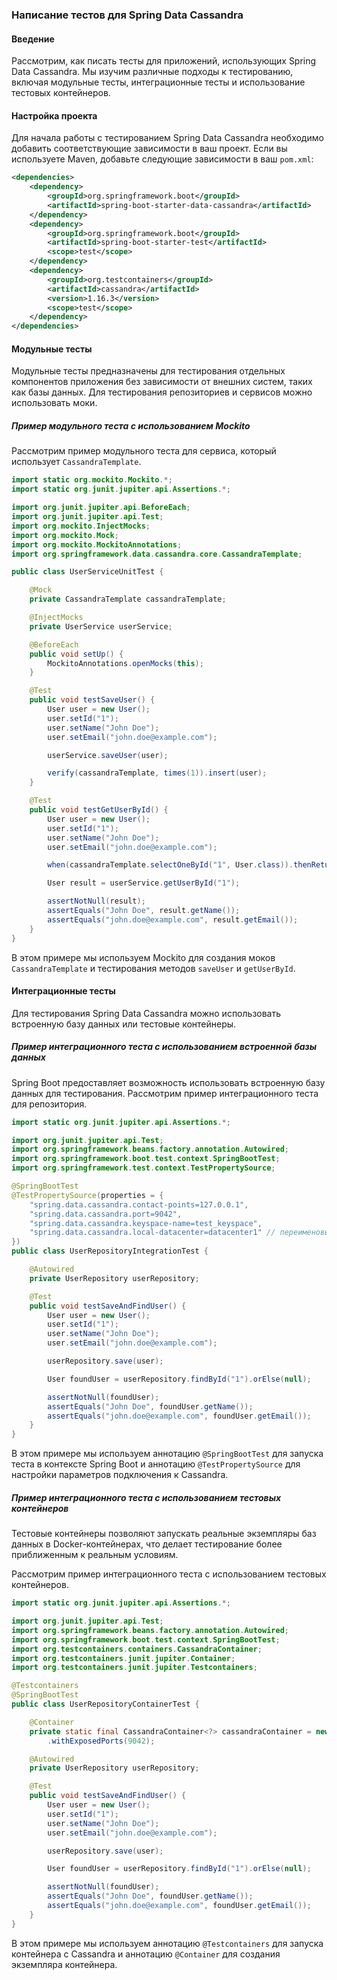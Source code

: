 ### Написание тестов для Spring Data Cassandra

#### Введение

Рассмотрим, как писать тесты для приложений, использующих Spring Data Cassandra. Мы изучим различные подходы к тестированию, включая модульные тесты, интеграционные тесты и использование тестовых контейнеров.

#### Настройка проекта

Для начала работы с тестированием Spring Data Cassandra необходимо добавить соответствующие зависимости в ваш проект. Если вы используете Maven, добавьте следующие зависимости в ваш `pom.xml`:

```xml
<dependencies>
    <dependency>
        <groupId>org.springframework.boot</groupId>
        <artifactId>spring-boot-starter-data-cassandra</artifactId>
    </dependency>
    <dependency>
        <groupId>org.springframework.boot</groupId>
        <artifactId>spring-boot-starter-test</artifactId>
        <scope>test</scope>
    </dependency>
    <dependency>
        <groupId>org.testcontainers</groupId>
        <artifactId>cassandra</artifactId>
        <version>1.16.3</version>
        <scope>test</scope>
    </dependency>
</dependencies>
```

#### Модульные тесты

Модульные тесты предназначены для тестирования отдельных компонентов приложения без зависимости от внешних систем, таких как базы данных. Для тестирования репозиториев и сервисов можно использовать моки.

##### Пример модульного теста с использованием Mockito

Рассмотрим пример модульного теста для сервиса, который использует `CassandraTemplate`.

```java
import static org.mockito.Mockito.*;
import static org.junit.jupiter.api.Assertions.*;

import org.junit.jupiter.api.BeforeEach;
import org.junit.jupiter.api.Test;
import org.mockito.InjectMocks;
import org.mockito.Mock;
import org.mockito.MockitoAnnotations;
import org.springframework.data.cassandra.core.CassandraTemplate;

public class UserServiceUnitTest {

    @Mock
    private CassandraTemplate cassandraTemplate;

    @InjectMocks
    private UserService userService;

    @BeforeEach
    public void setUp() {
        MockitoAnnotations.openMocks(this);
    }

    @Test
    public void testSaveUser() {
        User user = new User();
        user.setId("1");
        user.setName("John Doe");
        user.setEmail("john.doe@example.com");

        userService.saveUser(user);

        verify(cassandraTemplate, times(1)).insert(user);
    }

    @Test
    public void testGetUserById() {
        User user = new User();
        user.setId("1");
        user.setName("John Doe");
        user.setEmail("john.doe@example.com");

        when(cassandraTemplate.selectOneById("1", User.class)).thenReturn(user);

        User result = userService.getUserById("1");

        assertNotNull(result);
        assertEquals("John Doe", result.getName());
        assertEquals("john.doe@example.com", result.getEmail());
    }
}
```

В этом примере мы используем Mockito для создания моков `CassandraTemplate` и тестирования методов `saveUser` и `getUserById`.

#### Интеграционные тесты

Для тестирования Spring Data Cassandra можно использовать встроенную базу данных или тестовые контейнеры.

##### Пример интеграционного теста с использованием встроенной базы данных

Spring Boot предоставляет возможность использовать встроенную базу данных для тестирования. Рассмотрим пример интеграционного теста для репозитория.

```java
import static org.junit.jupiter.api.Assertions.*;

import org.junit.jupiter.api.Test;
import org.springframework.beans.factory.annotation.Autowired;
import org.springframework.boot.test.context.SpringBootTest;
import org.springframework.test.context.TestPropertySource;

@SpringBootTest
@TestPropertySource(properties = {
    "spring.data.cassandra.contact-points=127.0.0.1",
    "spring.data.cassandra.port=9042",
    "spring.data.cassandra.keyspace-name=test_keyspace",
    "spring.data.cassandra.local-datacenter=datacenter1" // переименовывать не нужно, значение datacenter1 используется для тестов
})
public class UserRepositoryIntegrationTest {

    @Autowired
    private UserRepository userRepository;

    @Test
    public void testSaveAndFindUser() {
        User user = new User();
        user.setId("1");
        user.setName("John Doe");
        user.setEmail("john.doe@example.com");

        userRepository.save(user);

        User foundUser = userRepository.findById("1").orElse(null);

        assertNotNull(foundUser);
        assertEquals("John Doe", foundUser.getName());
        assertEquals("john.doe@example.com", foundUser.getEmail());
    }
}
```

В этом примере мы используем аннотацию `@SpringBootTest` для запуска теста в контексте Spring Boot и аннотацию `@TestPropertySource` для настройки параметров подключения к Cassandra.

##### Пример интеграционного теста с использованием тестовых контейнеров

Тестовые контейнеры позволяют запускать реальные экземпляры баз данных в Docker-контейнерах, что делает тестирование более приближенным к реальным условиям.

Рассмотрим пример интеграционного теста с использованием тестовых контейнеров.

```java
import static org.junit.jupiter.api.Assertions.*;

import org.junit.jupiter.api.Test;
import org.springframework.beans.factory.annotation.Autowired;
import org.springframework.boot.test.context.SpringBootTest;
import org.testcontainers.containers.CassandraContainer;
import org.testcontainers.junit.jupiter.Container;
import org.testcontainers.junit.jupiter.Testcontainers;

@Testcontainers
@SpringBootTest
public class UserRepositoryContainerTest {

    @Container
    private static final CassandraContainer<?> cassandraContainer = new CassandraContainer<>("cassandra:3.11.2")
        .withExposedPorts(9042);

    @Autowired
    private UserRepository userRepository;

    @Test
    public void testSaveAndFindUser() {
        User user = new User();
        user.setId("1");
        user.setName("John Doe");
        user.setEmail("john.doe@example.com");

        userRepository.save(user);

        User foundUser = userRepository.findById("1").orElse(null);

        assertNotNull(foundUser);
        assertEquals("John Doe", foundUser.getName());
        assertEquals("john.doe@example.com", foundUser.getEmail());
    }
}
```

В этом примере мы используем аннотацию `@Testcontainers` для запуска контейнера с Cassandra и аннотацию `@Container` для создания экземпляра контейнера.

